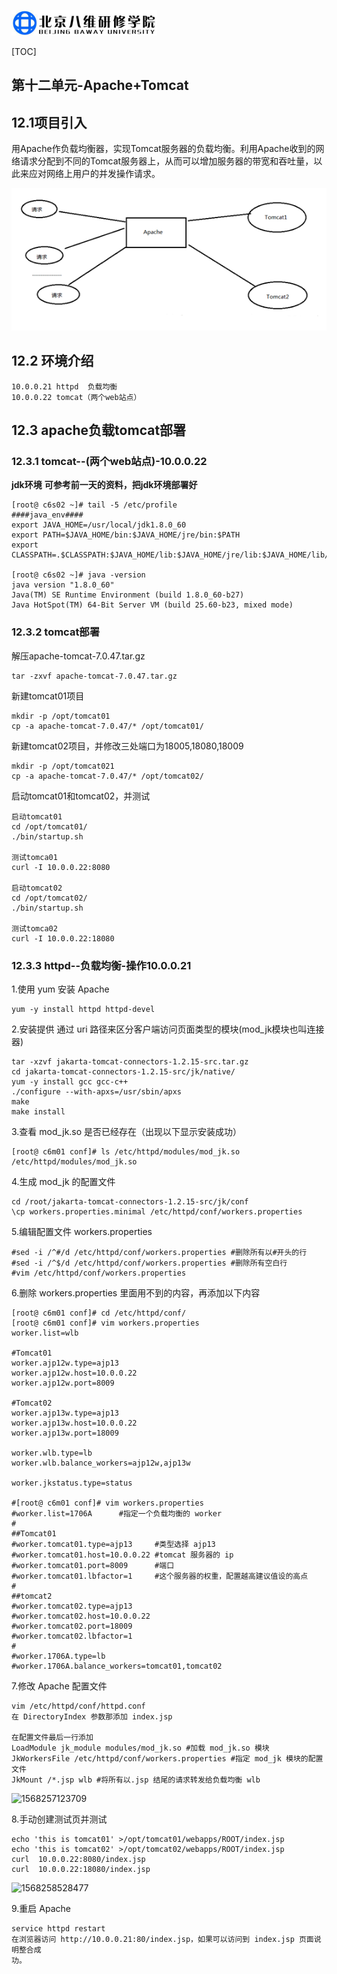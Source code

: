 ![1568247467642](assets/1568247467642.png)



[TOC]





## 第十二单元-Apache+Tomcat



## 12.1项目引入

用Apache作负载均衡器，实现Tomcat服务器的负载均衡。利用Apache收到的网络请求分配到不同的Tomcat服务器上，从而可以增加服务器的带宽和吞吐量，以此来应对网络上用户的并发操作请求。

![20180402201424586](assets/20180402201424586.png)



## 12.2 环境介绍

```
10.0.0.21 httpd	 负载均衡
10.0.0.22 tomcat（两个web站点）
```



## 12.3 apache负载tomcat部署

### 12.3.1 tomcat--(两个web站点)-10.0.0.22

**jdk环境**
**可参考前一天的资料，把jdk环境部署好**

```shell
[root@ c6s02 ~]# tail -5 /etc/profile
####java_env####
export JAVA_HOME=/usr/local/jdk1.8.0_60
export PATH=$JAVA_HOME/bin:$JAVA_HOME/jre/bin:$PATH
export CLASSPATH=.$CLASSPATH:$JAVA_HOME/lib:$JAVA_HOME/jre/lib:$JAVA_HOME/lib/tools.jar

[root@ c6s02 ~]# java -version
java version "1.8.0_60"
Java(TM) SE Runtime Environment (build 1.8.0_60-b27)
Java HotSpot(TM) 64-Bit Server VM (build 25.60-b23, mixed mode)
```



### 12.3.2 tomcat部署

解压apache-tomcat-7.0.47.tar.gz

```
tar -zxvf apache-tomcat-7.0.47.tar.gz
```

新建tomcat01项目

```shell
mkdir -p /opt/tomcat01
cp -a apache-tomcat-7.0.47/* /opt/tomcat01/
```

新建tomcat02项目，并修改三处端口为18005,18080,18009

```shell
mkdir -p /opt/tomcat021
cp -a apache-tomcat-7.0.47/* /opt/tomcat02/
```

启动tomcat01和tomcat02，并测试

```shell
启动tomcat01
cd /opt/tomcat01/
./bin/startup.sh

测试tomca01
curl -I 10.0.0.22:8080

启动tomcat02
cd /opt/tomcat02/
./bin/startup.sh

测试tomca02
curl -I 10.0.0.22:18080
```



### 12.3.3 httpd--负载均衡-操作10.0.0.21

1.使用 yum 安装 Apache

```
yum -y install httpd httpd-devel
```

2.安装提供 通过 uri 路径来区分客户端访问页面类型的模块(mod_jk模块也叫连接器)

```
tar -xzvf jakarta-tomcat-connectors-1.2.15-src.tar.gz
cd jakarta-tomcat-connectors-1.2.15-src/jk/native/
yum -y install gcc gcc-c++
./configure --with-apxs=/usr/sbin/apxs
make
make install
```

3.查看 mod_jk.so 是否已经存在（出现以下显示安装成功）

```
[root@ c6m01 conf]# ls /etc/httpd/modules/mod_jk.so
/etc/httpd/modules/mod_jk.so
```

4.生成 mod_jk 的配置文件

```
cd /root/jakarta-tomcat-connectors-1.2.15-src/jk/conf
\cp workers.properties.minimal /etc/httpd/conf/workers.properties
```

5.编辑配置文件 workers.properties

```
#sed -i /^#/d /etc/httpd/conf/workers.properties #删除所有以#开头的行
#sed -i /^$/d /etc/httpd/conf/workers.properties #删除所有空白行
#vim /etc/httpd/conf/workers.properties
```

6.删除 workers.properties 里面用不到的内容，再添加以下内容

```
[root@ c6m01 conf]# cd /etc/httpd/conf/
[root@ c6m01 conf]# vim workers.properties
worker.list=wlb

#Tomcat01
worker.ajp12w.type=ajp13
worker.ajp12w.host=10.0.0.22
worker.ajp12w.port=8009

#Tomcat02
worker.ajp13w.type=ajp13
worker.ajp13w.host=10.0.0.22
worker.ajp13w.port=18009

worker.wlb.type=lb
worker.wlb.balance_workers=ajp12w,ajp13w

worker.jkstatus.type=status

#[root@ c6m01 conf]# vim workers.properties
#worker.list=1706A		#指定一个负载均衡的 worker
#
##Tomcat01	
#worker.tomcat01.type=ajp13		#类型选择 ajp13
#worker.tomcat01.host=10.0.0.22	#tomcat 服务器的 ip
#worker.tomcat01.port=8009		#端口
#worker.tomcat01.lbfactor=1		#这个服务器的权重，配置越高建议值设的高点
#
##tomcat2
#worker.tomcat02.type=ajp13
#worker.tomcat02.host=10.0.0.22
#worker.tomcat02.port=18009
#worker.tomcat02.lbfactor=1
#
#worker.1706A.type=lb
#worker.1706A.balance_workers=tomcat01,tomcat02
```

7.修改 Apache 配置文件

```
vim /etc/httpd/conf/httpd.conf 
在 DirectoryIndex 参数那添加 index.jsp

在配置文件最后一行添加
LoadModule jk_module modules/mod_jk.so #加载 mod_jk.so 模块
JkWorkersFile /etc/httpd/conf/workers.properties #指定 mod_jk 模块的配置文件
JkMount /*.jsp wlb #将所有以.jsp 结尾的请求转发给负载均衡 wlb
```

![1568257123709](../../../../%E5%85%AB%E7%BB%B4/bawei/%E4%BA%91%E6%9E%B6%E6%9E%84%E5%AE%9E%E6%88%98/%E7%AC%AC%E5%8D%81%E4%BA%8C%E5%8D%95%E5%85%83-Apache+Tomcat/assets/1568257123709.png)

8.手动创建测试页并测试

```
echo 'this is tomcat01' >/opt/tomcat01/webapps/ROOT/index.jsp
echo 'this is tomcat02' >/opt/tomcat02/webapps/ROOT/index.jsp
curl  10.0.0.22:8080/index.jsp
curl  10.0.0.22:18080/index.jsp
```

![1568258528477](../../../../%E5%85%AB%E7%BB%B4/bawei/%E4%BA%91%E6%9E%B6%E6%9E%84%E5%AE%9E%E6%88%98/%E7%AC%AC%E5%8D%81%E4%BA%8C%E5%8D%95%E5%85%83-Apache+Tomcat/assets/1568258528477.png)

9.重启 Apache

```
service httpd restart 
在浏览器访问 http://10.0.0.21:80/index.jsp，如果可以访问到 index.jsp 页面说明整合成
功。
```

